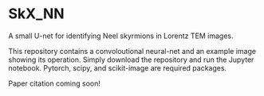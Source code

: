 # SkX_NN
A small U-net for identifying Neel skyrmions in Lorentz TEM images.


This repository contains a convoloutional neural-net and an example image showing its operation. Simply download the repository and run the Jupyter notebook. Pytorch, scipy, and scikit-image are required packages. 

Paper citation coming soon!

